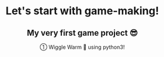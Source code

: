 <div align="center">

# Let's start with game-making!


## My very first game project 😎
① Wiggle Warm 🐍 using python3!

</div>

